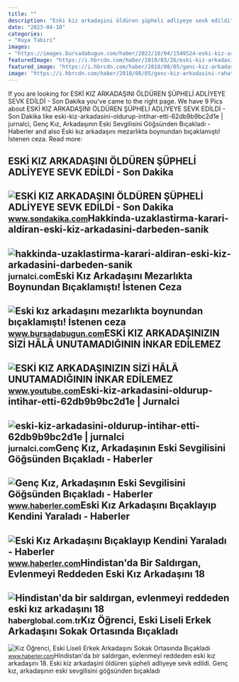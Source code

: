 ```yaml
---
title: ""
description: "Eski̇ kiz arkadaşini öldüren şüpheli̇ adli̇yeye sevk edi̇ldi̇"
date: "2023-04-10"
categories:
- "Ruya Tabiri"
images:
- "https://images.bursadabugun.com/haber/2022/10/04/1549524-eski-kiz-arkadasini-mezarlikta-boynundan-bicaklamisti-istenen-ceza-belli-oldu-633bf2c9e53d3.jpg"
featuredImage: "https://i.hbrcdn.com/haber/2019/03/26/eski-kiz-arkadasini-bicaklayip-kendini-yarala-2-11875009_amp.jpg"
featured_image: "https://i.hbrcdn.com/haber/2018/08/05/genc-kiz-arkadasini-rahatsiz-eden-sahsi-bicak-3-11117324_o.jpg"
image: "https://i.hbrcdn.com/haber/2018/08/05/genc-kiz-arkadasini-rahatsiz-eden-sahsi-bicak-3-11117324_o.jpg"
---
```


If you are looking for ESKİ KIZ ARKADAŞINI ÖLDÜREN ŞÜPHELİ ADLİYEYE SEVK EDİLDİ - Son Dakika you've came to the right page. We have 9 Pics about ESKİ KIZ ARKADAŞINI ÖLDÜREN ŞÜPHELİ ADLİYEYE SEVK EDİLDİ - Son Dakika like eski-kiz-arkadasini-oldurup-intihar-etti-62db9b9bc2d1e | jurnalci, Genç Kız, Arkadaşının Eski Sevgilisini Göğsünden Bıçakladı - Haberler and also Eski kız arkadaşını mezarlıkta boynundan bıçaklamıştı! İstenen ceza. Read more:

ESKİ KIZ ARKADAŞINI ÖLDÜREN ŞÜPHELİ ADLİYEYE SEVK EDİLDİ - Son Dakika
---------------------------------------------------------------------

 ![ESKİ KIZ ARKADAŞINI ÖLDÜREN ŞÜPHELİ ADLİYEYE SEVK EDİLDİ - Son Dakika](https://i2.sdacdn.com/haber/2021/12/17/eski-kiz-arkadasini-olduren-supheli-adliyeye-14605605_amp.jpg) <small>www.sondakika.com</small>Hakkinda-uzaklastirma-karari-aldiran-eski-kiz-arkadasini-darbeden-sanik
-----------------------------------------------------------------------

 ![hakkinda-uzaklastirma-karari-aldiran-eski-kiz-arkadasini-darbeden-sanik](https://jurnalci.com/wp-content/uploads/2022/09/hakkinda-uzaklastirma-karari-aldiran-eski-kiz-arkadasini-darbeden-sanik-tahliye-edildi-BB6p9uE8.jpg) <small>jurnalci.com</small>Eski Kız Arkadaşını Mezarlıkta Boynundan Bıçaklamıştı! İstenen Ceza
-------------------------------------------------------------------

 ![Eski kız arkadaşını mezarlıkta boynundan bıçaklamıştı! İstenen ceza](https://images.bursadabugun.com/haber/2022/10/04/1549524-eski-kiz-arkadasini-mezarlikta-boynundan-bicaklamisti-istenen-ceza-belli-oldu-633bf2c9e53d3.jpg) <small>www.bursadabugun.com</small>ESKİ KIZ ARKADAŞINIZIN SİZİ HÂLÂ UNUTAMADIĞININ İNKAR EDİLEMEZ
--------------------------------------------------------------

 ![ESKİ KIZ ARKADAŞINIZIN SİZİ HÂLÂ UNUTAMADIĞININ İNKAR EDİLEMEZ](https://i.ytimg.com/vi/OuuYI8ZaZIk/maxresdefault.jpg) <small>www.youtube.com</small>Eski-kiz-arkadasini-oldurup-intihar-etti-62db9b9bc2d1e | Jurnalci
-----------------------------------------------------------------

 ![eski-kiz-arkadasini-oldurup-intihar-etti-62db9b9bc2d1e | jurnalci](https://jurnalci.com/wp-content/uploads/2022/07/eski-kiz-arkadasini-oldurup-intihar-etti-62db9b9bc2d1e-768x511.jpg) <small>jurnalci.com</small>Genç Kız, Arkadaşının Eski Sevgilisini Göğsünden Bıçakladı - Haberler
---------------------------------------------------------------------

 ![Genç Kız, Arkadaşının Eski Sevgilisini Göğsünden Bıçakladı - Haberler](https://i.hbrcdn.com/haber/2018/08/05/genc-kiz-arkadasini-rahatsiz-eden-sahsi-bicak-3-11117324_o.jpg) <small>www.haberler.com</small>Eski Kız Arkadaşını Bıçaklayıp Kendini Yaraladı - Haberler
----------------------------------------------------------

 ![Eski Kız Arkadaşını Bıçaklayıp Kendini Yaraladı - Haberler](https://i.hbrcdn.com/haber/2019/03/26/eski-kiz-arkadasini-bicaklayip-kendini-yarala-2-11875009_amp.jpg) <small>www.haberler.com</small>Hindistan'da Bir Saldırgan, Evlenmeyi Reddeden Eski Kız Arkadaşını 18
---------------------------------------------------------------------

 ![Hindistan'da bir saldırgan, evlenmeyi reddeden eski kız arkadaşını 18](https://i.haberglobal.com.tr/storage/files/images/2021/11/11/hindistanda-bir-saldirgan-evlenmeyi-reddeden-eski-kiz-arkadasini-18-kez-bicakladi-Pnci.jpg) <small>haberglobal.com.tr</small>Kız Öğrenci, Eski Liseli Erkek Arkadaşını Sokak Ortasında Bıçakladı
-------------------------------------------------------------------

 ![Kız Öğrenci, Eski Liseli Erkek Arkadaşını Sokak Ortasında Bıçakladı](https://i.hbrcdn.com/haber/2015/05/13/kiz-ogrenci-eski-liseli-erkek-arkadasini-soka-7304910_x_amp.jpg) <small>www.haberler.com</small>Hindistan'da bir saldırgan, evlenmeyi reddeden eski kız arkadaşını 18. Eski̇ kiz arkadaşini öldüren şüpheli̇ adli̇yeye sevk edi̇ldi̇. Genç kız, arkadaşının eski sevgilisini göğsünden bıçakladı
